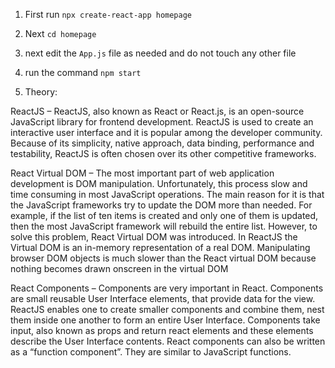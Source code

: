 1) First run `npx create-react-app homepage`

2) Next `cd homepage`

3) next edit the `App.js` file as needed and do not touch any other file

4) run the command `npm start`



5.	Theory:

ReactJS –
ReactJS, also known as React or React.js, is an open-source JavaScript library for frontend development. ReactJS is used to create an interactive user interface and it is popular among the developer community. Because of its simplicity, native approach, data binding, performance and testability, ReactJS is often chosen over its other competitive frameworks.

React Virtual DOM – 
The most important part of web application development is DOM manipulation. Unfortunately, this process slow and time consuming in most JavaScript operations. The main reason for it is that the JavaScript frameworks try to update the DOM more than needed. For example, if the list of ten items is created and only one of them is updated, then the most JavaScript framework will rebuild the entire list. However, to solve this problem, React Virtual DOM was introduced. In ReactJS the Virtual DOM is an in-memory representation of a real DOM. Manipulating browser DOM objects is much slower than the React virtual DOM because nothing becomes drawn onscreen in the virtual DOM


React Components –
Components are very important in React. Components are small reusable User Interface elements, that provide data for the view. ReactJS enables one to create smaller components and combine them, nest them inside one another to form an entire User Interface. Components take input, also known as props and return react elements and these elements describe the User Interface contents. React components can also be written as a “function component”. They are similar to JavaScript functions.
